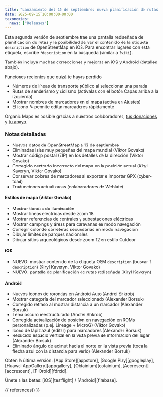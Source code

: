 ```yaml
---
title: "Lanzamiento del 15 de septiembre: nueva planificación de rutas y descripciones OSM"
date: 2025-09-15T10:00:00+00:00
taxonomies:
  news: ["Releases"]
---
```


Esta segunda versión de septiembre trae una pantalla rediseñada de planificación de rutas y la posibilidad de ver el contenido de la etiqueta `description` de OpenStreetMap en iOS. Para encontrar lugares con esta etiqueta, escribe `?description` en la búsqueda (similar a `?wiki`).

También incluye muchas correcciones y mejoras en iOS y Android (detalles abajo).

Funciones recientes que quizá te hayas perdido:
- Números de líneas de transporte público al seleccionar una parada
- Rutas de senderismo y ciclismo (actívalas con el botón Capas arriba a la izquierda)
- Mostrar nombres de marcadores en el mapa (activa en Ajustes)
- El icono ✎ permite editar marcadores rápidamente

Organic Maps es posible gracias a nuestros colaboradores, [tus donaciones](@/donate/index.es.md) y [tu apoyo](@/contribute/index.md).

### Notas detalladas

- Nuevos datos de OpenStreetMap a 13 de septiembre
- Eliminadas islas muy pequeñas del mapa mundial (Viktor Govako)
- Mostrar código postal (ZIP) en los detalles de la dirección (Viktor Govako)
- Corregido centrado incorrecto del mapa en la posición actual (Kiryl Kaveryn, Viktor Govako)
- Conservar colores de marcadores al exportar e importar GPX (cyber-toad)
- Traducciones actualizadas (colaboradores de Weblate)

#### Estilos de mapa (Viktor Govako)

- Mostrar tiendas de iluminación
- Mostrar líneas eléctricas desde zoom 18
- Mostrar referencias de centrales y subestaciones eléctricas
- Mostrar campings y áreas para caravanas en modo navegación
- Corregir color de carreteras secundarias en modo navegación
- Dibujar límites de parques nacionales
- Dibujar sitios arqueológicos desde zoom 12 en estilo Outdoor

#### iOS

- NUEVO: mostrar contenido de la etiqueta OSM `description` (buscar `?description`) (Kiryl Kaveryn, Viktor Govako)
- NUEVO: pantalla de planificación de rutas rediseñada (Kiryl Kaveryn)

#### Android

- Nuevos íconos de rotondas en Android Auto (Andrei Shkrob)
- Mostrar categoría del marcador seleccionado (Alexander Borsuk)
- Corregido retraso al mostrar distancia a un marcador (Alexander Borsuk)
- Tema oscuro reestructurado (Andrei Shkrob)
- Corregida actualización de posición en navegación en ROMs personalizadas (p.ej. Lineage + MicroG) (Viktor Govako)
- Icono de lápiz azul (editar) para marcadores (Alexander Borsuk)
- Reducido espacio vertical en la vista previa de información del lugar (Alexander Borsuk)
- Eliminado ángulo de acimut hacia el norte en la vista previa (toca la flecha azul con la distancia para verlo) (Alexander Borsuk)

Obtén la última versión: [App Store][appstore], [Google Play][googleplay], [Huawei AppGallery][appgallery], [Obtainium][obtainium], [Accrescent][accrescent], [F-Droid][fdroid].

Únete a las betas: [iOS][testflight] / [Android][firebase].

{{ references() }}
